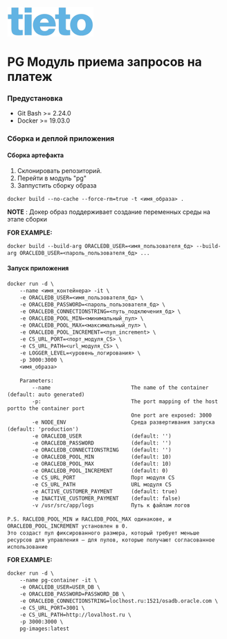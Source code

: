 ![](../../img/Tieto_logo.png) 
# PG Модуль приема запросов на платеж

### Предустановка
- Git Bash >= 2.24.0
- Docker >= 19.03.0

### Сборка и деплой приложения

#### Сборка артефакта
1. Склонировать репозиторий.
2. Перейти в модуль "pg"
3. Заппустить сборку образа
```
docker build --no-cache --force-rm=true -t <имя_образа> .
```
**NOTE** : Докер образ поддерживает создание переменных среды на этапе сборки

**FOR EXAMPLE:**
```
docker build --build-arg ORACLEDB_USER=<имя_пользователя_бд> --build-arg ORACLEDB_USER=<пароль_пользователя_бд> ...
```



#### Запуск приложения

    docker run -d \
        --name <имя_контейнера> -it \
        -e ORACLEDB_USER=<имя_пользователя_бд> \
        -e ORACLEDB_PASSWORD=<пароль_пользователя_бд> \
        -e ORACLEDB_CONNECTIONSTRING=<путь_подключения_бд> \
        -e ORACLEDB_POOL_MIN=<минимальный_пул> \
        -e ORACLEDB_POOL_MAX=<максимальный_пул> \
        -e ORACLEDB_POOL_INCREMENT=<пул_increment> \
        -e CS_URL_PORT=<порт_модуля_CS> \
        -e CS_URL_PATH=<url_модуля_CS> \
        -e LOGGER_LEVEL=<уровень_логирования> \
        -p 3000:3000 \
        <имя_образа>
    
        Parameters:
            --name                          The name of the container (default: auto generated)
            -p:                             The port mapping of the host portto the container port
                                            One port are exposed: 3000
            -e NODE_ENV                     Среда развертивания запуска (default: 'production')
            -e ORACLEDB_USER                (default: '')
            -e ORACLEDB_PASSWORD            (default: '')
            -e ORACLEDB_CONNECTIONSTRING    (default: '')
            -e ORACLEDB_POOL_MIN            (default: 10)
            -e ORACLEDB_POOL_MAX            (default: 10)
            -e ORACLEDB_POOL_INCREMENT      (default: 0)
            -e CS_URL_PORT                  Порт модуля CS
            -e CS_URL_PATH                  URL модуля CS
            -e ACTIVE_CUSTOMER_PAYMENT      (default: true)
            -e INACTIVE_CUSTOMER_PAYMENT    (default: false)
            -v /usr/src/app/logs            Путь к файлам логов
            
    P.S. RACLEDB_POOL_MIN и RACLEDB_POOL_MAX одинакове, и ORACLEDB_POOL_INCREMENT установлен в 0. 
    Это создаст пул фиксированного размера, который требует меньше ресурсов для управления — для пулов, которые получают согласованное использование

**FOR EXAMPLE:**
    
    docker run -d \
        --name pg-container -it \
        -e ORACLEDB_USER=USER_DB \
        -e ORACLEDB_PASSWORD=PASSWORD_DB \
        -e ORACLEDB_CONNECTIONSTRING=loclhost.ru:1521/osadb.oracle.com \
        -e CS_URL_PORT=3001 \
        -e CS_URL_PATH=http://lovalhost.ru \
        -p 3000:3000 \
        pg-images:latest
